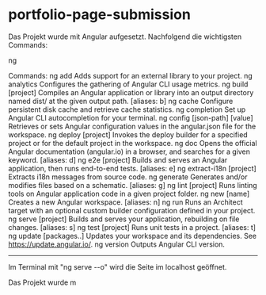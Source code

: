 # portfolio-page-submission

Das Projekt wurde mit Angular aufgesetzt. Nachfolgend die wichtigsten Commands:

ng <command>

Commands:
  ng add <collection>            Adds support for an external library to your project.
  ng analytics                   Configures the gathering of Angular CLI usage metrics.
  ng build [project]             Compiles an Angular application or library into an output directory named dist/ at the given output path.
                                                                                                                                       [aliases: b]  ng cache                       Configure persistent disk cache and retrieve cache statistics.
  ng completion                  Set up Angular CLI autocompletion for your terminal.
  ng config [json-path] [value]  Retrieves or sets Angular configuration values in the angular.json file for the workspace.
  ng deploy [project]            Invokes the deploy builder for a specified project or for the default project in the workspace.
  ng doc <keyword>               Opens the official Angular documentation (angular.io) in a browser, and searches for a given keyword. [aliases: d]  ng e2e [project]               Builds and serves an Angular application, then runs end-to-end tests.                                 [aliases: e]  ng extract-i18n [project]      Extracts i18n messages from source code.
  ng generate                    Generates and/or modifies files based on a schematic.                                                 [aliases: g]  ng lint [project]              Runs linting tools on Angular application code in a given project folder.
  ng new [name]                  Creates a new Angular workspace.                                                                      [aliases: n]  ng run <target>                Runs an Architect target with an optional custom builder configuration defined in your project.
  ng serve [project]             Builds and serves your application, rebuilding on file changes.                                       [aliases: s]  ng test [project]              Runs unit tests in a project.                                                                         [aliases: t]  ng update [packages..]         Updates your workspace and its dependencies. See https://update.angular.io/.
  ng version                     Outputs Angular CLI version. 

  -------------------------

  Im Terminal mit "ng serve --o" wird die Seite im localhost geöffnet.

  Das Projekt wurde m